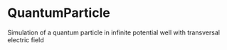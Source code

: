# QuantumParticle
Simulation of a quantum particle in infinite potential well with transversal electric field
